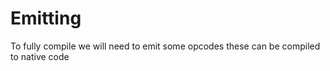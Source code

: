 ﻿# Emitting

To fully compile we will need to emit some opcodes these can be compiled to native code
